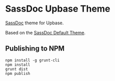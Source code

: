 # SassDoc Upbase Theme

[SassDoc](http://sassdoc.com/) theme for Upbase.

Based on the [SassDoc Default Theme](https://github.com/SassDoc/sassdoc-theme-default).

## Publishing to NPM

```
npm install -g grunt-cli
npm install
grunt dist
npm publish
```

